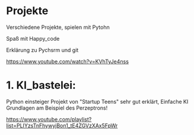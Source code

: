 # Projekte
Verschiedene Projekte, spielen mit Pytohn

Spaß mit Happy_code

Erklärung zu Pychsrm und git

https://www.youtube.com/watch?v=KVhTyJe4nss

# 1. KI_bastelei:
Python einsteiger Projekt von "Startup Teens" sehr gut erklärt, Einfache KI Grundlagen am Beispiel des Perzeptrons!

https://www.youtube.com/playlist?list=PLIYzsTnFhywyjBon1_tE4ZGVzXAx5FpWr